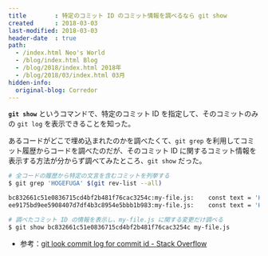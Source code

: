 ```yaml
---
title        : 特定のコミット ID のコミット情報を調べるなら git show
created      : 2018-03-03
last-modified: 2018-03-03
header-date  : true
path:
  - /index.html Neo's World
  - /blog/index.html Blog
  - /blog/2018/index.html 2018年
  - /blog/2018/03/index.html 03月
hidden-info:
  original-blog: Corredor
---
```


__`git show`__ というコマンドで、特定のコミット ID を指定して、そのコミットのみの `git log` を表示できることを知った。

あるコードがどこで埋め込まれたのかを調べたくて、`git grep` を利用してコミット履歴からコードを調べたのだが、そのコミット ID に関するコミット情報を表示する方法が分からず調べてみたところ、`git show` だった。

```bash
# 全コードの履歴から特定の文言を含むコミットを列挙する
$ git grep 'HOGEFUGA' $(git rev-list --all)

bc832661c51e0836715cd4bf2b481f76cac3254c:my-file.js:    const text = 'HOGEFUGA-2';
ee9175bd9ee5908407d7df4b3c8954e5bbb1b983:my-file.js:    const text = 'HOGEFUGA';

# 調べたコミット ID の情報を表示し、my-file.js に関する変更だけ調べる
$ git show bc832661c51e0836715cd4bf2b481f76cac3254c my-file.js
```

- 参考：[git look commit log for commit id - Stack Overflow](https://stackoverflow.com/questions/13398819/git-look-commit-log-for-commit-id/13398872)
